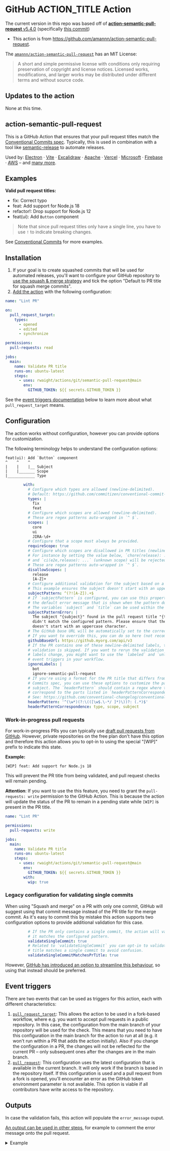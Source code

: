 # GitHub ACTION_TITLE Action

The current version in this repo was based off of [**action-semantic-pull-request** v5.4.0](https://github.com/amannn/action-semantic-pull-request/releases/tag/v5.4.0) (specifically [this commit](https://github.com/amannn/action-semantic-pull-request/commit/e9fabac35e210fea40ca5b14c0da95a099eff26f))
- This action is from https://github.com/amannn/action-semantic-pull-request.


The [`amannn/action-semantic-pull-request`](https://github.com/amannn/action-semantic-pull-request) has an MIT License:
> A short and simple permissive license with conditions only requiring preservation of copyright and license notices. Licensed works, modifications, and larger works may be distributed under different terms and without source code.

## Updates to the action

None at this time.

## action-semantic-pull-request

This is a GitHub Action that ensures that your pull request titles match the [Conventional Commits spec](https://www.conventionalcommits.org/). Typically, this is used in combination with a tool like [semantic-release](https://github.com/semantic-release/semantic-release) to automate releases.

Used by: [Electron](https://github.com/electron/electron) · [Vite](https://github.com/vitejs/vite) · [Excalidraw](https://github.com/excalidraw/excalidraw) · [Apache](https://github.com/apache/pulsar) · [Vercel](https://github.com/vercel/ncc) · [Microsoft](https://github.com/microsoft/SynapseML) · [Firebase](https://github.com/firebase/flutterfire) · [AWS](https://github.com/aws-ia/terraform-aws-eks-blueprints) – and [many more](https://github.com/amannn/action-semantic-pull-request/network/dependents).

## Examples

**Valid pull request titles:**
- fix: Correct typo
- feat: Add support for Node.js 18
- refactor!: Drop support for Node.js 12
- feat(ui): Add `Button` component

> Note that since pull request titles only have a single line, you have to use `!` to indicate breaking changes.

See [Conventional Commits](https://www.conventionalcommits.org/) for more examples.

## Installation

1. If your goal is to create squashed commits that will be used for automated releases, you'll want to configure your GitHub repository to [use the squash & merge strategy](https://docs.github.com/en/repositories/configuring-branches-and-merges-in-your-repository/configuring-pull-request-merges/configuring-commit-squashing-for-pull-requests) and tick the option "Default to PR title for squash merge commits".
2. [Add the action](https://docs.github.com/en/actions/quickstart) with the following configuration:
```yml
name: "Lint PR"

on:
  pull_request_target:
    types:
      - opened
      - edited
      - synchronize

permissions:
  pull-requests: read

jobs:
  main:
    name: Validate PR title
    runs-on: ubuntu-latest
    steps:
      - uses: rwaight/actions/git/semantic-pull-request@main
        env:
          GITHUB_TOKEN: ${{ secrets.GITHUB_TOKEN }}
```

See the [event triggers documentation](#event-triggers) below to learn more about what `pull_request_target` means.

## Configuration

The action works without configuration, however you can provide options for customization.

The following terminology helps to understand the configuration options:

```
feat(ui): Add `Button` component
^    ^    ^
|    |    |__ Subject
|    |_______ Scope
|____________ Type
```

```yml
        with:
          # Configure which types are allowed (newline-delimited).
          # Default: https://github.com/commitizen/conventional-commit-types
          types: |
            fix
            feat
          # Configure which scopes are allowed (newline-delimited).
          # These are regex patterns auto-wrapped in `^ $`.
          scopes: |
            core
            ui
            JIRA-\d+
          # Configure that a scope must always be provided.
          requireScope: true
          # Configure which scopes are disallowed in PR titles (newline-delimited).
          # For instance by setting the value below, `chore(release): ...` (lowercase)
          # and `ci(e2e,release): ...` (unknown scope) will be rejected.
          # These are regex patterns auto-wrapped in `^ $`.
          disallowScopes: |
            release
            [A-Z]+
          # Configure additional validation for the subject based on a regex.
          # This example ensures the subject doesn't start with an uppercase character.
          subjectPattern: ^(?![A-Z]).+$
          # If `subjectPattern` is configured, you can use this property to override
          # the default error message that is shown when the pattern doesn't match.
          # The variables `subject` and `title` can be used within the message.
          subjectPatternError: |
            The subject "{subject}" found in the pull request title "{title}"
            didn't match the configured pattern. Please ensure that the subject
            doesn't start with an uppercase character.
          # The GitHub base URL will be automatically set to the correct value from the GitHub context variable.
          # If you want to override this, you can do so here (not recommended).
          githubBaseUrl: https://github.myorg.com/api/v3
          # If the PR contains one of these newline-delimited labels, the
          # validation is skipped. If you want to rerun the validation when
          # labels change, you might want to use the `labeled` and `unlabeled`
          # event triggers in your workflow.
          ignoreLabels: |
            bot
            ignore-semantic-pull-request
          # If you're using a format for the PR title that differs from the traditional Conventional
          # Commits spec, you can use these options to customize the parsing of the type, scope and
          # subject. The `headerPattern` should contain a regex where the capturing groups in parentheses
          # correspond to the parts listed in `headerPatternCorrespondence`.
          # See: https://github.com/conventional-changelog/conventional-changelog/tree/master/packages/conventional-commits-parser#headerpattern
          headerPattern: '^(\w*)(?:\(([\w$.\-*/ ]*)\))?: (.*)$'
          headerPatternCorrespondence: type, scope, subject
```

### Work-in-progress pull requests

For work-in-progress PRs you can typically use [draft pull requests from GitHub](https://github.blog/2019-02-14-introducing-draft-pull-requests/). However, private repositories on the free plan don't have this option and therefore this action allows you to opt-in to using the special "[WIP]" prefix to indicate this state.

**Example:**

```
[WIP] feat: Add support for Node.js 18
```

This will prevent the PR title from being validated, and pull request checks will remain pending.

**Attention**: If you want to use the this feature, you need to grant the `pull-requests: write` permission to the GitHub Action. This is because the action will update the status of the PR to remain in a pending state while `[WIP]` is present in the PR title.

```yml
name: "Lint PR"

permissions:
  pull-requests: write

jobs:
  main:
    name: Validate PR title
    runs-on: ubuntu-latest
    steps:
      - uses: rwaight/actions/git/semantic-pull-request@main
        env:
          GITHUB_TOKEN: ${{ secrets.GITHUB_TOKEN }}
        with:
          wip: true
```

### Legacy configuration for validating single commits

When using "Squash and merge" on a PR with only one commit, GitHub will suggest using that commit message instead of the PR title for the merge commit. As it's easy to commit this by mistake this action supports two configuration options to provide additional validation for this case. 

```yml
          # If the PR only contains a single commit, the action will validate that
          # it matches the configured pattern.
          validateSingleCommit: true
          # Related to `validateSingleCommit` you can opt-in to validate that the PR
          # title matches a single commit to avoid confusion.
          validateSingleCommitMatchesPrTitle: true
```

However, [GitHub has introduced an option to streamline this behaviour](https://github.blog/changelog/2022-05-11-default-to-pr-titles-for-squash-merge-commit-messages/), so using that instead should be preferred.

## Event triggers

There are two events that can be used as triggers for this action, each with different characteristics:

1. [`pull_request_target`](https://docs.github.com/en/actions/reference/events-that-trigger-workflows#pull_request_target): This allows the action to be used in a fork-based workflow, where e.g. you want to accept pull requests in a public repository. In this case, the configuration from the main branch of your repository will be used for the check. This means that you need to have this configuration in the main branch for the action to run at all (e.g. it won't run within a PR that adds the action initially). Also if you change the configuration in a PR, the changes will not be reflected for the current PR – only subsequent ones after the changes are in the main branch.
2. [`pull_request`](https://docs.github.com/en/actions/reference/events-that-trigger-workflows#pull_request): This configuration uses the latest configuration that is available in the current branch. It will only work if the branch is based in the repository itself. If this configuration is used and a pull request from a fork is opened, you'll encounter an error as the GitHub token environment parameter is not available. This option is viable if all contributors have write access to the repository.

## Outputs

In case the validation fails, this action will populate the `error_message` ouput.

[An output can be used in other steps](https://docs.github.com/en/actions/using-jobs/defining-outputs-for-jobs), for example to comment the error message onto the pull request.

<details>
<summary>Example</summary>

```yml
name: "Lint PR"

on:
  pull_request_target:
    types:
      - opened
      - edited
      - synchronize

permissions:
  pull-requests: write

jobs:
  main:
    name: Validate PR title
    runs-on: ubuntu-latest
    steps:
      - uses: rwaight/actions/git/semantic-pull-request@main
        id: lint_pr_title
        env:
          GITHUB_TOKEN: ${{ secrets.GITHUB_TOKEN }}

      - uses: marocchino/sticky-pull-request-comment@v2
        # When the previous steps fails, the workflow would stop. By adding this
        # condition you can continue the execution with the populated error message.
        if: always() && (steps.lint_pr_title.outputs.error_message != null)
        with:
          header: pr-title-lint-error
          message: |
            Hey there and thank you for opening this pull request! 👋🏼
            
            We require pull request titles to follow the [Conventional Commits specification](https://www.conventionalcommits.org/en/v1.0.0/) and it looks like your proposed title needs to be adjusted.

            Details:
            
            ```
            ${{ steps.lint_pr_title.outputs.error_message }}
            ```

      # Delete a previous comment when the issue has been resolved
      - if: ${{ steps.lint_pr_title.outputs.error_message == null }}
        uses: marocchino/sticky-pull-request-comment@v2
        with:   
          header: pr-title-lint-error
          delete: true
```

</details>

